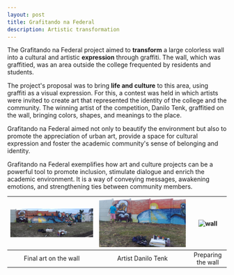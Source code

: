 ```yaml
---
layout: post
title: Grafitando na Federal
description: Artistic transformation
---
```


The Grafitando na Federal project aimed to **transform** a large colorless wall into a cultural and artistic **expression** through graffiti. The wall, which was graffitied, was an area outside the college frequented by residents and students.

The project's proposal was to bring **life and culture** to this area, using graffiti as a visual expression. For this, a contest was held in which artists were invited to create art that represented the identity of the college and the community. The winning artist of the competition, Danilo Tenk, graffitied on the wall, bringing colors, shapes, and meanings to the place.

Grafitando na Federal aimed not only to beautify the environment but also to promote the appreciation of urban art, provide a space for cultural expression and foster the academic community's sense of belonging and identity.

Grafitando na Federal exemplifies how art and culture projects can be a powerful tool to promote inclusion, stimulate dialogue and enrich the academic environment. It is a way of conveying messages, awakening emotions, and strengthening ties between community members.

| ![](/assets/images/graf1.jpg "ART") | ![](/assets/images/graf2.jpeg "tenk") | ![](/assets/images/graf5.jpg "wall") |
|:---:|:---:|:---:|
| Final art on the wall | Artist Danilo Tenk | Preparing the wall |
